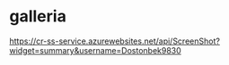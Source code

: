 # galleria
https://cr-ss-service.azurewebsites.net/api/ScreenShot?widget=summary&username=Dostonbek9830

